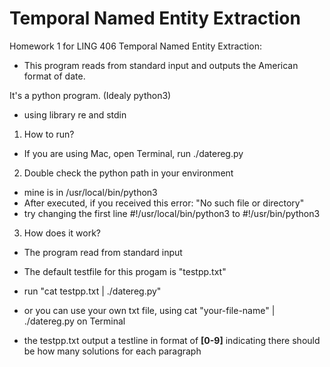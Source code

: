 # Temporal Named Entity Extraction
Homework 1 for LING 406
Temporal Named Entity Extraction:
- This program reads from standard input and outputs the American format of date. 

It's a python program. (Idealy python3)
- using library re and stdin

1. How to run?
- If you are using Mac, open Terminal, run ./datereg.py

2. Double check the python path in your environment
- mine is in /usr/local/bin/python3
- After executed, if you received this error: "No such file or directory"
- try changing the first line #!/usr/local/bin/python3 to #!/usr/bin/python3 

3. How does it work?
- The program read from standard input
- The default testfile for this progam is "testpp.txt"
- run "cat testpp.txt | ./datereg.py"
- or you can use your own txt file, using cat "your-file-name" | ./datereg.py on Terminal

- the testpp.txt output a testline in format of ****[0-9]**** indicating there should be how many solutions for each paragraph



